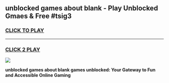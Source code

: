 
## unblocked games about blank - Play Unblocked Gmaes & Free #tsig3
<h3>
<a href="https://premium.freeplayer.one?title=unblocked_games_about_blank&ref=03M">CLICK TO PLAY</a></h3>
<hr>

<h3>
<a href="https://premium.freeplayer.one?title=unblocked_games_about_blank&ref=03M">CLICK 2 PLAY</a>
  
</h3>

<a href="https://premium.freeplayer.one?title=unblocked_games_about_blank&ref=03M"><img src="https://clearcache.store/games.png"></a>


**unblocked games about blank games unblocked: Your Gateway to Fun and Accessible Online Gaming**
